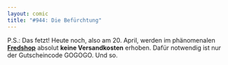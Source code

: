 ```yaml
---
layout: comic
title: "#944: Die Befürchtung"
---
```


P.S.: 
Das fetzt!
Heute noch, also am 20. April, werden im phänomenalen <a href="http://fredshop.spreadshirt.net/"><strong>Fredshop</strong></a> absolut <strong>keine Versandkosten</strong> erhoben. 
Dafür notwendig ist nur der Gutscheincode GOGOGO.
Und so.
